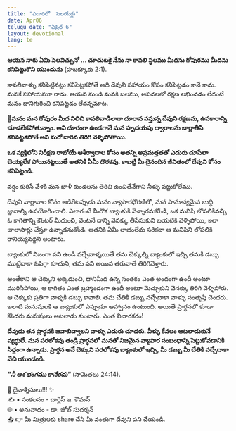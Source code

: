 ```yaml
---
title: "ఎడారిలో  సెలయేర్లు"
date: Apr06
telugu_date: "ఏప్రిల్ 6"
layout: devotional
lang: te
---
```


**ఆయన నాకు ఏమి సెలవిచ్చునో ... చూచుటకై నేను నా కావలి స్థలము మీదను గోపురము మీదను కనిపెట్టుకొని యుందును** (హబక్కూకు 2:1).

కావలివాళ్ళు కనిపెట్టినట్టు కనిపెట్టకపోతే అది దేవుని సహాయం కోసం కనిపెట్టడం కానే కాదు. మనకే సహాయమూ రాదు. ఆయన నుండి మనకి బలము, ఆపదలలో రక్షణ లభించడం లేదంటే మనం దానిగురించి కనిపెట్టడం లేదన్నమాట. 

**📖మనం మన గోపురం మీద నిలిచి కావలివాడిలాగా దూరాన వస్తున్న దేవుని రక్షణను, ఉపకారాన్ని చూడలేకపోతున్నాం. అవి దూరంగా ఉండగానే మన హృదయపు ద్వారాలను బార్లాతీసి కనిపెట్టకపోతే అవి మరో దారిన తిరిగి వెళ్ళిపోతాయి.**

 **ఒక వ్యక్తిలోని నిరీక్షణ రాబోయే ఆశీర్వాదాల కోసం అతన్ని అప్రమత్తతతో ఎదురు చూసేలా చెయ్యలేక పోయినట్టయితే అతనికి ఏమీ దొరకవు. కాబట్టి మీ దైనందిన జీవితంలో దేవుని కోసం కనిపెట్టండి.**

వర్షం కురిసే వేళకి మన ఖాళీ కుండలను తెరిచి ఉంచితేనేగాని నీళ్ళు పట్టుకోలేము.

దేవుని వాగ్దానాల కోసం అడిగేటప్పుడు మనం వ్యాపారధోరణిలో, మన సామాన్యమైన బుద్ధి జ్ఞానాల్ని ఉపయోగించాలి. ఎలాగంటే మీరొక బ్యాంకుకి వెళ్ళారనుకోండి, ఒక మనిషి లోపలికివచ్చి ఓ కాగితాన్ని కౌంటర్ మీదుంచి, వెంటనే దాన్ని వెనక్కు తీసేసుకుని బయటికి వెళ్ళిపోయి, ఇలా చాలాసార్లు చేస్తూ ఉన్నాడనుకోండి. అతనికి ఏమీ లాభంలేదు సరికదా ఆ మనిషిని లోపలికి రానియ్యవద్దని అంటారు.

బ్యాంకులో నిజంగా పని ఉండి వచ్చేవాళ్ళయితే తమ చెక్కుల్ని బ్యాంకులో ఇచ్చి తమకి డబ్బు ముట్టేదాకా ఓపిగ్గా కూచుని, తమ పని అయిన తరువాతే తిరిగివెళ్తారు.

అంతేకాని ఆ చెక్కుని అక్కడుంచి, దానిమీద ఉన్న సంతకం ఎంత అందంగా ఉందీ అంటూ మురిసిపోయి, ఆ కాగితం ఎంత బ్రహ్మాండంగా ఉందీ అంటూ మెచ్చుకుని వెనక్కు తిరిగి వెళ్ళిపోరు. ఆ చెక్కుకు ప్రతిగా వాళ్ళకి డబ్బు కావాలి. తమ చేతికి డబ్బు వచ్చేదాకా వాళ్ళు సంతృప్తి చెందరు. ఇలాటి మనుషులకి ఆ బ్యాంకులో ఎప్పుడూ ఆహ్వానం ఉంటుంది. అయితే ప్రార్ధనలో కూడా కొందరు మనుషులు ఆటలాడు కుంటారు. ఎంత విచారకరం!

 **దేవుడు తన ప్రార్ధనకి జవాబివ్వాలని వాళ్ళు ఎదురు చూడరు. వీళ్ళు కేవలం ఆటలాడుకునే వ్యర్ధులే. మన పరలోకపు తండ్రి ప్రార్ధనలో మనతో నిజమైన వ్యాపార సంబంధాన్ని పెట్టుకోవడానికి సిద్దంగా ఉన్నాడు. ప్రార్థన అనే చెక్కుని పరలోకపు బ్యాంకులో ఇచ్చి, మీ డబ్బు మీ చేతికి వచ్చేదాకా వేచి యుండండి.**

***"నీ ఆశ భంగము కానేరదు"*** (సామెతలు 24:14).


<div class="blessing">🙏 <span class="bless-text">దైవాశ్శీసులు!!!</span> ✨</div>

<div class="credit">✍️ <span class="credit-text">▪ సంకలనం - చార్లెస్ ఇ. కౌమన్</span></div>
<div class="credit">🌐 <span class="credit-text">▪ అనువాదం - డా. జోబ్ సుదర్శన్</span></div>


<div class="share">📤 👉 <span class="share-text">మీ మిత్రులకు share చేసి మీ వంతుగా దేవుని పని చేయండి.</span></div>
